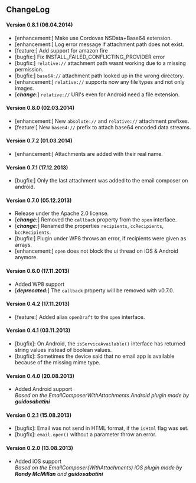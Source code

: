 ## ChangeLog
#### Version 0.8.1 (06.04.2014)
- [enhancement:] Make use Cordovas NSData+Base64 extension.
- [enhancement:] Log error message if attachment path does not exist.
- [feature:] Add support for amazon fire
- [bugfix:] Fix INSTALL_FAILED_CONFLICTING_PROVIDER error
- [bugfix:] `relative://` attachment path wasnt working due to a missing permission.
- [bugfix:] `base64://` attachment path looked up in the wrong directory.
- [enhancement:] `relative://` supports now any file types and not only images.
- [***change***:] `relative://` URI's even for Android need a file extension.

#### Version 0.8.0 (02.03.2014)
- [enhancement:] New `absolute://` and `relative://` attachment prefixes.
- [feature:] New `base64://` prefix to attach base64 encoded data streams.

#### Version 0.7.2 (01.03.2014)
- [enhancement:] Attachments are added with their real name.

#### Version 0.7.1 (17.12.2013)
- [bugfix:] Only the last attachment was added to the email composer on android.

#### Version 0.7.0 (05.12.2013)
- Release under the Apache 2.0 license.
- [***change:***] Removed the `callback` property from the `open` interface.
- [***change:***] Renamed the properties `recipients`, `ccRecipients`, `bccRecipients`.
- [bugfix:] Plugin under WP8 throws an error, if recipients were given as arrays.
- [enhancement:] `open` does not block the ui thread on iOS & Android anymore.

#### Version 0.6.0 (17.11.2013)
- Added WP8 support
- [***deprecated:***] The `callback` property will be removed with v0.7.0.

#### Version 0.4.2 (17.11.2013)
- [feature:] Added alias `openDraft` to the `open` interface.

#### Version 0.4.1 (03.11.2013)
- [bugfix]: On Android, the `isServiceAvailable()` interface has returned string values instead of boolean values.
- [bugfix]: Sometimes the device said that no email app is available because of the missing mime type.

#### Version 0.4.0 (20.08.2013)
- Added Android support<br>
  *Based on the EmailComposerWithAttachments Android plugin made by* ***guidosabatini***

#### Version 0.2.1 (15.08.2013)
- [bugfix]: Email was not send in HTML format, if the `isHtml` flag was set.
- [bugfix]: `email.open()` without a parameter throw an error.

#### Version 0.2.0 (13.08.2013)
- Added iOS support<br>
  *Based on the EmailComposer(WithAttachments) iOS plugin made by* ***Randy McMillan*** *and* ***guidosabatini***